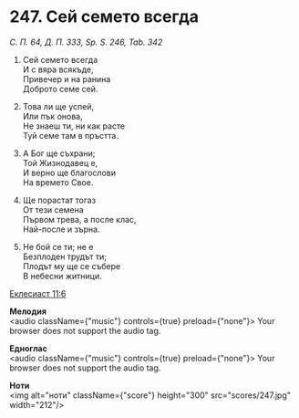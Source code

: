 # 247. Сей семето всегда

_С. П. 64, Д. П. 333, Sp. S. 246, Tab. 342_

1. Сей семето всегда  
И с вяра всякъде,  
Привечер и на ранина  
Доброто семе сей.  

2. Това ли ще успей,  
Или пък онова,  
Не знаеш ти, ни как расте  
Туй семе там в пръстта.  

3. А Бог ще съхрани;  
Той Жизнодавец е,  
И верно ще благослови  
На времето Свое.  

4. Ще порастат тогаз  
От тези семена  
Първом трева, а после клас,  
Най-после и зърна.  

5. Не бой се ти; не е  
Безплоден трудът ти;  
Плодът му ще се събере  
В небесни житници.

[Еклесиаст 11:6](http://biblia.bg/index.php?k=21&g=11&s=6)

**Мелодия**  
<audio className={"music"} controls={true} preload={"none"}>
    <source src="mp3/247.mp3" type="audio/mpeg"/>
    Your browser does not support the audio tag.
</audio>

**Едноглас**  
<audio className={"music"} controls={true} preload={"none"}>
    <source src="transp/247.mp3" type="audio/mpeg"/>
    Your browser does not support the audio tag.
</audio>

**Ноти**  
<img alt="ноти" className={"score"} height="300" src="scores/247.jpg" width="212"/>
